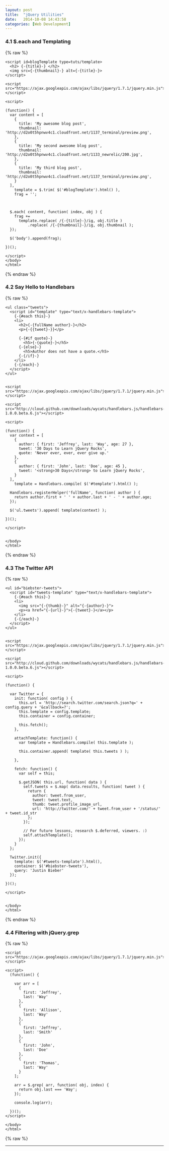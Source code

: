 ```yaml
---
layout: post
title:  "jQuery Utilities"
date:   2014-10-08 14:43:58
categories: [Web Development]
---
```



### 4.1 $.each and Templating

{% raw %}
    <!doctype html>
    <html>
    <head>
      <meta charset=utf-8>
      <title>Q&A</title>
    </head>
    <body>

    <script id=blogTemplate type=tuts/template>
      <h2> {-{title}-} </h2>
      <img src={-{thumbnail}-} alt={-{title}-}>
    </script>

    <script src="https://ajax.googleapis.com/ajax/libs/jquery/1.7.1/jquery.min.js"></script>

    <script>

    (function() {
      var content = [
        {
          title: 'My awesome blog post',
          thumbnail: 'http://d2o0t5hpnwv4c1.cloudfront.net/1137_terminal/preview.png',
        },
        {
          title: 'My second awesome blog post',
          thumbnail: 'http://d2o0t5hpnwv4c1.cloudfront.net/1133_newrelic/200.jpg',
        },
        {
          title: 'My third blog post',
          thumbnail: 'http://d2o0t5hpnwv4c1.cloudfront.net/1137_terminal/preview.png',
        }
      ],
        template = $.trim( $('#blogTemplate').html() ),
        frag = '';



      $.each( content, function( index, obj ) {
        frag +=
          template.replace( /{-{title}-}/ig, obj.title )
              .replace( /{-{thumbnail}-}/ig, obj.thumbnail );   
      });

      $('body').append(frag);

    })();

    </script>
    </body>
    </html>
{% endraw %}
   

### 4.2 Say Hello to Handlebars
{% raw %}
    <html>
    <head>
      <meta charset=utf-8>
      <title>Mustache</title>
    <style>
    h2 span { color: gray; font-size: .8em; }
    </style>
    </head>
    <body>

    <ul class="tweets">
      <script id="template" type="text/x-handlebars-template">
        {-{#each this}-}
        <li>
          <h2>{-{fullName author}-}</h2>
          <p>{-{{tweet}-}}</p>

          {-{#if quote}-}
            <h5>{-{quote}-}</h5>
          {-{else}-}
            <h5>Author does not have a quote.</h5>
          {-{/if}-}
        </li>
        {-{/each}-}
      </script>
    </ul>


    <script src="https://ajax.googleapis.com/ajax/libs/jquery/1.7.1/jquery.min.js"></script>

    <script src="http://cloud.github.com/downloads/wycats/handlebars.js/handlebars-1.0.0.beta.6.js"></script>

    <script>

    (function() {
      var context = [
        {
          author: { first: 'Jeffrey', last: 'Way', age: 27 },
          tweet: '30 Days to Learn jQuery Rocks',
          quote: 'Never ever, ever, ever give up.'
        },
        {
          author: { first: 'John', last: 'Doe', age: 45 },
          tweet: '<strong>30 Days</strong> to Learn jQuery Rocks',
        }
      ],
        template = Handlebars.compile( $('#template').html() );

      Handlebars.registerHelper('fullName', function( author ) {
        return author.first + ' ' + author.last + ' - ' + author.age;
      });

      $('ul.tweets').append( template(context) );

    })();

    </script>


    </body>
    </html>
{% endraw %}


### 4.3 The Twitter API
{% raw %}
    <html>
    <head>
      <meta charset=utf-8>
      <title>Twitter</title>
      <style>
      body { width: 600px; margin: auto; }
      ul { list-style: none; }
      li { padding-bottom: 1em; }
      img { float: left; padding-right: 1em; }
      a { text-decoration: none; color: #333; }
      </style>
    </head>
    <body>

    <ul id="biebster-tweets">
      <script id="tweets-template" type="text/x-handlebars-template">
        {-{#each this}-}
        <li>
          <img src="{-{thumb}-}" alt="{-{author}-}">
          <p><a href="{-{url}-}">{-{tweet}-}</a></p>
        </li>
        {-{/each}-}
      </script>   
    </ul>


    <script src="https://ajax.googleapis.com/ajax/libs/jquery/1.7.1/jquery.min.js"></script>

    <script src="http://cloud.github.com/downloads/wycats/handlebars.js/handlebars-1.0.0.beta.6.js"></script>

    <script>

    (function() {

      var Twitter = {
        init: function( config ) {
          this.url = 'http://search.twitter.com/search.json?q=' + config.query + '&callback=?';
          this.template = config.template;
          this.container = config.container;

          this.fetch();
        },

        attachTemplate: function() {
          var template = Handlebars.compile( this.template );

          this.container.append( template( this.tweets ) );

        },

        fetch: function() {
          var self = this;

          $.getJSON( this.url, function( data ) {
            self.tweets = $.map( data.results, function( tweet ) {
              return {
                author: tweet.from_user,
                tweet: tweet.text,
                thumb: tweet.profile_image_url,
                url: 'http://twitter.com/' + tweet.from_user + '/status/' + tweet.id_str
              };
            });

            // For future lessons, research $.deferred, viewers. :)
            self.attachTemplate(); 
          });
        }
      };

      Twitter.init({
        template: $('#tweets-template').html(),
        container: $('#biebster-tweets'),
        query: 'Justin Bieber'
      });

    })();

    </script>


    </body>
    </html>
{% endraw %}



### 4.4 Filtering with jQuery.grep
{% raw %}
    <html>
    <head>
      <meta charset=utf-8>
      <title>$.grep</title>
    </head>
    <body>


    <script src="https://ajax.googleapis.com/ajax/libs/jquery/1.7.1/jquery.min.js"></script>

    <script>
      (function() {
        
        var arr = [
          {
            first: 'Jeffrey',
            last: 'Way'
          },
          {
            first: 'Allison',
            last: 'Way'
          },
          {
            first: 'Jeffrey',
            last: 'Smith'
          },
          {
            first: 'John',
            last: 'Doe'
          },
          {
            first: 'Thomas',
            last: 'Way'
          }
        ];

        arr = $.grep( arr, function( obj, index) {
          return obj.last === 'Way';
        });

        console.log(arr);

      })();
    </script>

    </body>
    </html>
{% raw %}


















---













